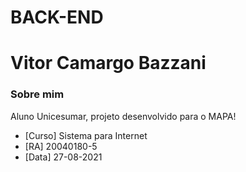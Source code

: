 # BACK-END

# Vitor Camargo Bazzani


### Sobre mim
Aluno Unicesumar, projeto desenvolvido para o MAPA!

- [Curso] Sistema para Internet
- [RA] 20040180-5
- [Data] 27-08-2021
